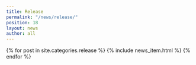 ```yaml
---
title: Release
permalink: "/news/release/"
position: 18
layout: news
author: all
---
```


{% for post in site.categories.release %}
  {% include news_item.html %}
{% endfor %}
